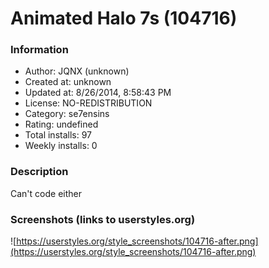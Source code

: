 # Animated Halo 7s (104716)

### Information
- Author: JQNX (unknown)
- Created at: unknown
- Updated at: 8/26/2014, 8:58:43 PM
- License: NO-REDISTRIBUTION
- Category: se7ensins
- Rating: undefined
- Total installs: 97
- Weekly installs: 0


### Description
Can't code either


### Screenshots (links to userstyles.org)
![https://userstyles.org/style_screenshots/104716-after.png](https://userstyles.org/style_screenshots/104716-after.png)


